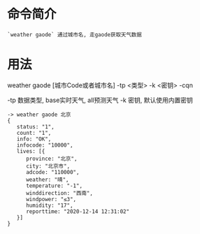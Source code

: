 # 命令简介 

    `weather gaode` 通过城市名, 走gaode获取天气数据

用法
=======

weather gaode [城市Code或者城市名] -tp <类型> -k <密钥> -cqn

-tp 数据类型, base实时天气, all预测天气
-k 密钥, 默认使用内置密钥

```
-> weather gaode 北京
{
   status: "1",
   count: "1",
   info: "OK",
   infocode: "10000",
   lives: [{
      province: "北京",
      city: "北京市",
      adcode: "110000",
      weather: "晴",
      temperature: "-1",
      winddirection: "西南",
      windpower: "≤3",
      humidity: "17",
      reporttime: "2020-12-14 12:31:02"
   }]
}
```